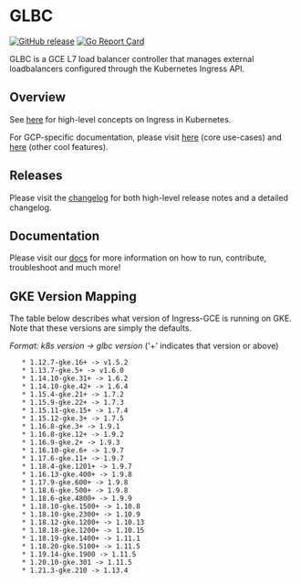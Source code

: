 # GLBC

[![GitHub release](https://img.shields.io/github/release/kubernetes/ingress-gce.svg)](https://github.com/kubernetes/ingress-gce/releases)
[![Go Report Card](https://goreportcard.com/badge/github.com/kubernetes/ingress-gce)](https://goreportcard.com/report/github.com/kubernetes/ingress-gce)

GLBC is a GCE L7 load balancer controller that manages external loadbalancers configured through the Kubernetes Ingress API.

## Overview

See [here](https://kubernetes.io/docs/concepts/services-networking/ingress/) for high-level concepts on Ingress in Kubernetes.

For GCP-specific documentation, please visit [here](https://cloud.google.com/kubernetes-engine/docs/how-to/load-balance-ingress) (core use-cases) and [here](https://cloud.google.com/kubernetes-engine/docs/concepts/ingress) (other cool features).

## Releases

Please visit the [changelog](CHANGELOG.md) for both high-level release notes and a detailed changelog.

## Documentation

Please visit our [docs](docs/) for more information on how to run, contribute, troubleshoot and much more!

## GKE Version Mapping

The table below describes what version of Ingress-GCE is running on GKE. Note that these versions are simply the defaults.

   *Format: k8s version -> glbc version* ('+' indicates that version or above)

       * 1.12.7-gke.16+ -> v1.5.2
       * 1.13.7-gke.5+ -> v1.6.0
       * 1.14.10-gke.31+ -> 1.6.2
       * 1.14.10-gke.42+ -> 1.6.4
       * 1.15.4-gke.21+ -> 1.7.2
       * 1.15.9-gke.22+ -> 1.7.3
       * 1.15.11-gke.15+ -> 1.7.4
       * 1.15.12-gke.3+ -> 1.7.5
       * 1.16.8-gke.3+ -> 1.9.1
       * 1.16.8-gke.12+ -> 1.9.2
       * 1.16.9-gke.2+ -> 1.9.3
       * 1.16.10-gke.6+ -> 1.9.7
       * 1.17.6-gke.11+ -> 1.9.7
       * 1.18.4-gke.1201+ -> 1.9.7
       * 1.16.13-gke.400+ -> 1.9.8
       * 1.17.9-gke.600+ -> 1.9.8
       * 1.18.6-gke.500+ -> 1.9.8
       * 1.18.6-gke.4800+ -> 1.9.9
       * 1.18.10-gke.1500+ -> 1.10.8
       * 1.18.10-gke.2300+ -> 1.10.9
       * 1.18.12-gke.1200+ -> 1.10.13
       * 1.18.18-gke.1200+ -> 1.10.15
       * 1.18.19-gke.1400+ -> 1.11.1
       * 1.18.20-gke.5100+ -> 1.11.5
       * 1.19.14-gke.1900 -> 1.11.5
       * 1.20.10-gke.301 -> 1.11.5
       * 1.21.3-gke.210 -> 1.13.4


